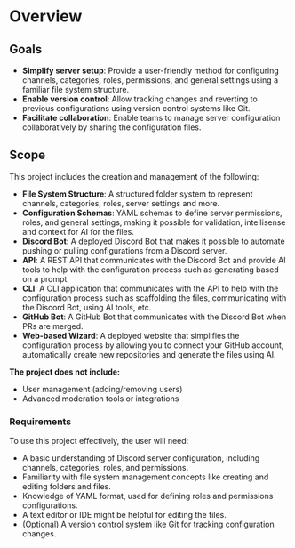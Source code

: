 # Overview

## Goals

- **Simplify server setup**: Provide a user-friendly method for configuring channels, categories, roles, permissions, and general settings using a familiar file system structure.
- **Enable version control**: Allow tracking changes and reverting to previous configurations using version control systems like Git.
- **Facilitate collaboration**: Enable teams to manage server configuration collaboratively by sharing the configuration files.

## Scope

This project includes the creation and management of the following:

* **File System Structure**: A structured folder system to represent channels, categories, roles, server settings and more.
* **Configuration Schemas**: YAML schemas to define server permissions, roles, and general settings, making it possible for validation, intellisense and context for AI for the files.
* **Discord Bot**: A deployed Discord Bot that makes it possible to automate pushing or pulling configurations from a Discord server.
* **API**: A REST API that communicates with the Discord Bot and provide AI tools to help with the configuration process such as generating based on a prompt.
* **CLI**: A CLI application that communicates with the API to help with the configuration process such as scaffolding the files, communicating with the Discord Bot, using AI tools, etc.
* **GitHub Bot**: A GitHub Bot that communicates with the Discord Bot when PRs are merged.
* **Web-based Wizard**: A deployed website that simplifies the configuration process by allowing you to connect your GitHub account, automatically create new repositories and generate the files using AI.

**The project does not include:**

* User management (adding/removing users)
* Advanced moderation tools or integrations

### Requirements

To use this project effectively, the user will need:

- A basic understanding of Discord server configuration, including channels, categories, roles, and permissions.
- Familiarity with file system management concepts like creating and editing folders and files.
- Knowledge of YAML format, used for defining roles and permissions configurations.
- A text editor or IDE might be helpful for editing the files.
- (Optional) A version control system like Git for tracking configuration changes.
